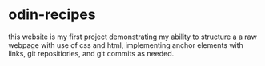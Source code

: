 # odin-recipes
this website is my first project demonstrating my ability to structure a 
a raw webpage with use of css and html, implementing anchor elements with links,
git repositiories, and git commits as needed. 
